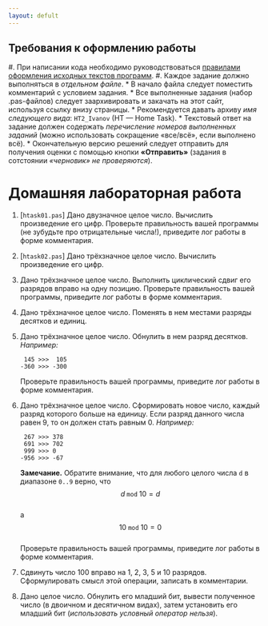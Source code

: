 ```yaml
---
layout: defult
---
```


[//]: <> ( assignment id: 6835 )

## Требования к оформлению работы ##

#. При написании кода необходимо руководствоваться [правилами оформления исходных текстов программ](http://edu.mmcs.sfedu.ru/mod/resource/view.php?id=6828).
#. Каждое задание должно выполняться в _отдельном файле_. 
    * В начало файла следует поместить комментарий с условием задания. 
    * Все выполненные задания (набор .pas-файлов) следует заархивировать и закачать на этот сайт, используя ссылку внизу страницы. 
    * Рекомендуется давать архиву _имя следующего вида_: `HT2_Ivanov` (HT — Home Task).
    * Текстовый ответ на задание должен содержать _перечисление номеров выполненных заданий_ (можно использовать сокращение «все/всё», если выполнено всё).
    * Окончательную версию решений следует отправить для получения оценки с помощью кнопки **«Отправить»** (задания в сотстоянии _«черновик» не проверяются_).

# Домашняя лабораторная работа #

1. [`htask01.pas`] Дано двузначное целое число. Вычислить произведение его цифр. Проверьте правильность вашей программы (не зубудьте про отрицательные числа!), приведите лог работы в форме комментария.
1. [`htask02.pas`] Дано трёхзначное целое число. Вычислить произведение его цифр.
1. Дано трёхзначное целое число. Выполнить циклический сдвиг его разрядов вправо на одну позицию.
    Проверьте правильность вашей программы, приведите лог работы в форме комментария.
1. Дано трёхзначное целое число. Поменять в нем местами разряды десятков и единиц.
1. Дано трёхзначное целое число. Обнулить в нем разряд десятков. _Например:_
    
    ``` 
     145 >>>  105
    -360 >>> -300
    ```
    
    Проверьте правильность вашей программы, приведите лог работы в форме комментария.
1. Дано трёхзначное целое число. Сформировать новое число, каждый разряд которого больше на единицу. 
    Если разряд данного числа равен 9, то он должен стать равным 0. _Например:_
 
    ``` 
     267 >>> 378
     691 >>> 702
     999 >>> 0
    -956 >>> -67
    ```
        
    **Замечание.** Обратите внимание, что для любого целого числа `d` в диапазоне `0..9` верно, что   
    $$d \; \mathtt{mod} \; 10 = d$$    
    а    
    $$10 \; \mathtt{mod} \; 10 = 0$$    
    Проверьте правильность вашей программы, приведите лог работы в форме комментария.
    
1. Сдвинуть число 100 вправо на 1, 2, 3, 5 и 10 разрядов. Сформулировать смысл этой операции, записать в комментарии.
1. Дано целое число. Обнулить его младший бит, вывести полученное число (в двоичном и десятичном видах), затем установить его младший бит (*использовать условный оператор нельзя*).
